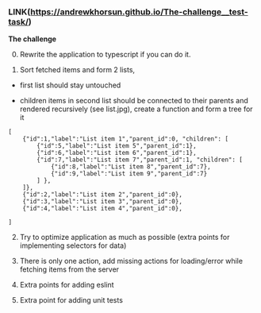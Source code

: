### LINK(https://andrewkhorsun.github.io/The-challenge__test-task/)



**The challenge**

0) Rewrite the application to typescript if you can do it.

1) Sort fetched items and form 2 lists,

 - first list should stay untouched

 - children items in second list should be connected to their parents and rendered recursively (see list.jpg), create a function and form a tree for it

```
[
    {"id":1,"label":"List item 1","parent_id":0, "children": [
        {"id":5,"label":"List item 5","parent_id":1},
        {"id":6,"label":"List item 6","parent_id":1},
        {"id":7,"label":"List item 7","parent_id":1, "children": [
            {"id":8,"label":"List item 8","parent_id":7},
            {"id":9,"label":"List item 9","parent_id":7}
        ] },
    ]},
    {"id":2,"label":"List item 2","parent_id":0},
    {"id":3,"label":"List item 3","parent_id":0},
    {"id":4,"label":"List item 4","parent_id":0},

]
```


2) Try to optimize application as much as possible (extra points for implementing selectors for data)

3) There is only one action, add missing actions for loading/error while fetching items from the server

4) Extra points for adding eslint

5) Extra point for adding unit tests
